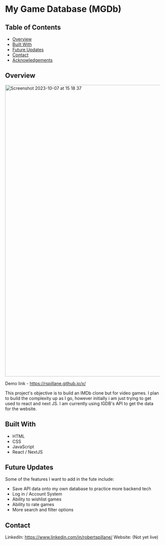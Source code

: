 # My Game Database (MGDb)

## Table of Contents

- [Overview](#overview)
- [Built With](#built-with)
- [Future Updates](#future-updates)
- [Contact](#contact)
- [Acknowledgements](#acknowledgements)

## Overview

<img width="945" alt="Screenshot 2023-10-07 at 15 18 37" src="https://github.com/Rspillane/nextJS/assets/41272270/67aad3ab-3dff-4b43-81ab-f3b09cd2b394">

Demo link  - https://rspillane.github.io/x/

This project's objective is to build an IMDb clone but for video games. I plan to build the complexity up as I go, however initially i am just trying to get used to react and next JS. I am currently using IGDB's API to get the data for the website. 

## Built With

 - HTML
 - CSS
 - JavaScript
 - React / NextJS

## Future Updates
Some of the features I want to add in the fute include:
  - Save API data onto my own database to practice more backend tech
  - Log in / Account System
  - Ability to wishlist games
  - Ability to rate games
  - More search and filter options

## Contact

LinkedIn:  https://www.linkedin.com/in/robertspillane/
Website:  (Not yet live)

